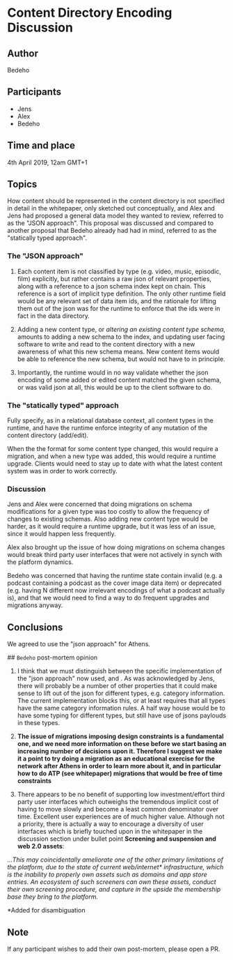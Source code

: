 
# Content Directory Encoding Discussion

## Author

Bedeho

## Participants

- Jens
- Alex
- Bedeho

## Time and place

4th April 2019, 12am GMT+1

## Topics

How content should be represented in the content directory is not specified in detail in the whitepaper, only sketched out conceptually, and Alex and Jens had proposed a general data model they wanted to review, referred to as the "JSON approach". This proposal was discussed and compared to another proposal that Bedeho already had had in mind, referred to as the "statically typed approach".

### The "JSON approach"

1. Each content item is not classified by type (e.g. video, music, episodic, film) explicitly, but rather contains a raw json of relevant properties, along with a reference to a json schema index kept on chain. This reference is a sort of implicit type definition. The only other runtime field would be any relevant set of data item ids, and the rationale for lifting them out of the json was for the runtime to enforce that the ids were in fact in the data directory.

2. Adding a new content type, or _altering an existing content type schema_, amounts to adding a new schema to the index, and updating user facing software to write and read to the content directory with a new awareness of what this new schema means. New content items would be able to reference the new schema, but would not have to in principle.

3. Importantly, the runtime would in no way validate whether the json encoding of some added or edited content matched the given schema, or was valid json at all, this would be up to the client software to do.

### The "statically typed" approach

Fully specify, as in a relational database context, all content types in the runtime, and have the runtime enforce integrity of any mutation of the content directory (add/edit).

When the the format for some content type changed, this would require a migration, and when a new type was added, this would require a runtime upgrade. Clients would need to stay up to date with what the latest content system was in order to work correctly.

### Discussion

Jens and Alex were concerned that doing migrations on schema modifications for a given type was too costly to allow the frequency of changes to existing schemas. Also adding new content type would be harder, as it would require a runtime upgrade, but it was less of an issue, since it would happen less frequently.

Alex also brought up the issue of how doing migrations on schema changes would break third party user interfaces that were not actively in synch with the platform dynamics.

Bedeho was concerned that having the runtime state contain invalid (e.g. a podcast containing a podcast as the cover image data item) or deprecated (e.g. having N different now irrelevant encodings of what a podcast actually is), and that we would need to find a way to do frequent upgrades and migrations anyway.

## Conclusions

We agreed to use the "json approach" for Athens.

## `Bedeho` post-mortem opinion

1. I think that we must distinguish between the specific implementation of the "json approach" now used, and . As was acknowledged by Jens, there will probably be a number of other properties that it could make sense to lift out of the json for different types, e.g. category information. The current implementation blocks this, or at least requires that all types have the same category information rules. A half way house would be to have some typing for different types, but still have use of jsons paylouds in these types.

2. **The issue of migrations imposing design constraints is a fundamental one, and we need more information on these before we start basing an increasing number of decisions upon it. Therefore I suggest we make it a point to try doing a migration as an educational exercise for the network after Athens in order to learn more about it, and in particular how to do ATP (see whitepaper) migrations that would be free of time constraints**

3. There appears to be no benefit of supporting low investment/effort third party user interfaces which outweighs the tremendous implicit cost of having to move slowly and become a least common denominator over time. Excellent user experiences are of much higher value. Although not a priority, there is actually a way to encourage a diversity of user interfaces which is briefly touched upon in the whitepaper in the discussion section under bullet point **Screening and suspension and web 2.0 assets**:

_...This may coincidentally ameliorate one of the other primary limitations of the platform, due to the state of current web/internet* infrastructure, which is the inability to properly own assets such as domains and app store entries. An ecosystem of such screeners can own these assets, conduct their own screening procedure, and capture in the upside the membership base they bring to the platform._

*Added for disambiguation


## Note

If any participant wishes to add their own post-mortem, please open a PR.
